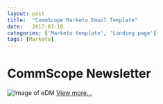 ```yaml
---
layout: post
title:  "CommScope Marketo Email Template"
date:   2017-03-10
categories: ['Marketo template', 'Landing page']
tags: [Marketo]
---
```


# CommScope Newsletter
![Image of eDM](https://raw.githubusercontent.com/gbjack/gbjack.github.io/master/assets/images/mar1.png)
[View more...](https://goo.gl/zWrL4d)
